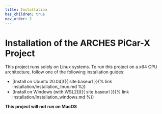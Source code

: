 ```yaml
---
title: Installation
has_children: true
nav_order: 3
---
```


# Installation of the ARCHES PiCar-X Project
This project runs solely on Linux systems. To run this project on a x64 CPU architecture, follow one of the following installation guides:

- [Install on Ubuntu 20.04]({{ site.baseurl }}{% link installation/installation_linux.md %})
- [Install on Windows (with WSL2)]({{ site.baseurl }}{% link installation/installation_windows.md %})

**This project will not run on MacOS**